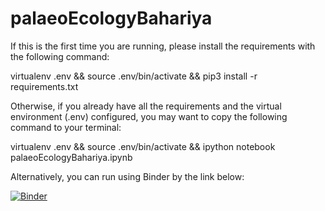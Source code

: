 # palaeoEcologyBahariya

If this is the first time you are running, please install the requirements with the following command:

virtualenv .env && source .env/bin/activate && pip3 install -r requirements.txt

Otherwise, if you already have all the requirements and the virtual environment (.env) configured, you may want to copy the following command to your terminal:

virtualenv .env && source .env/bin/activate && ipython notebook palaeoEcologyBahariya.ipynb

Alternatively, you can run using Binder by the link below:

[![Binder](https://mybinder.org/badge_logo.svg)](https://mybinder.org/v2/gh/Tungdil01/palaeoEcologyBahariya/HEAD)
